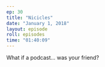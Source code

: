 ```yaml
---
ep: 30
title: "Nicicles"
date: "January 1, 2018"
layout: episode
roll: episodes
time: "01:40:09"
---
```


What if a podcast... was your friend?

